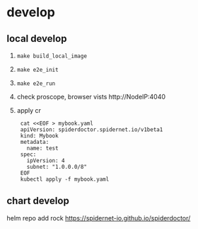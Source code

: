 # develop

## local develop

1. `make build_local_image`

2. `make e2e_init`

3. `make e2e_run`

4. check proscope, browser vists http://NodeIP:4040

5. apply cr

        cat <<EOF > mybook.yaml
        apiVersion: spiderdoctor.spidernet.io/v1beta1
        kind: Mybook
        metadata:
          name: test
        spec:
          ipVersion: 4
          subnet: "1.0.0.0/8"
        EOF
        kubectl apply -f mybook.yaml

## chart develop

helm repo add rock https://spidernet-io.github.io/spiderdoctor/
